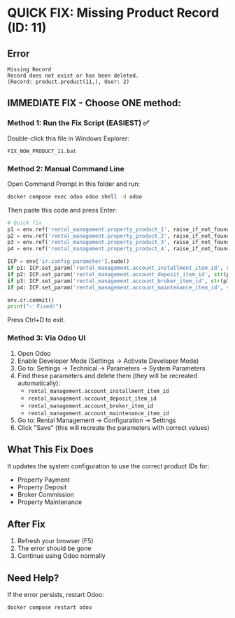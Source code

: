 # QUICK FIX: Missing Product Record (ID: 11)

## Error
```
Missing Record
Record does not exist or has been deleted.
(Record: product.product(11,), User: 2)
```

## IMMEDIATE FIX - Choose ONE method:

### Method 1: Run the Fix Script (EASIEST) ✅
Double-click this file in Windows Explorer:
```
FIX_NOW_PRODUCT_11.bat
```

### Method 2: Manual Command Line
Open Command Prompt in this folder and run:
```bash
docker compose exec odoo odoo shell -d odoo
```

Then paste this code and press Enter:
```python
# Quick fix
p1 = env.ref('rental_management.property_product_1', raise_if_not_found=False)
p2 = env.ref('rental_management.property_product_2', raise_if_not_found=False)
p3 = env.ref('rental_management.property_product_3', raise_if_not_found=False)
p4 = env.ref('rental_management.property_product_4', raise_if_not_found=False)

ICP = env['ir.config_parameter'].sudo()
if p1: ICP.set_param('rental_management.account_installment_item_id', str(p1.id))
if p2: ICP.set_param('rental_management.account_deposit_item_id', str(p2.id))
if p3: ICP.set_param('rental_management.account_broker_item_id', str(p3.id))
if p4: ICP.set_param('rental_management.account_maintenance_item_id', str(p4.id))

env.cr.commit()
print("✅ Fixed!")
```

Press Ctrl+D to exit.

### Method 3: Via Odoo UI
1. Open Odoo
2. Enable Developer Mode (Settings → Activate Developer Mode)
3. Go to: Settings → Technical → Parameters → System Parameters
4. Find these parameters and delete them (they will be recreated automatically):
   - `rental_management.account_installment_item_id`
   - `rental_management.account_deposit_item_id`
   - `rental_management.account_broker_item_id`
   - `rental_management.account_maintenance_item_id`
5. Go to: Rental Management → Configuration → Settings
6. Click "Save" (this will recreate the parameters with correct values)

## What This Fix Does
It updates the system configuration to use the correct product IDs for:
- Property Payment
- Property Deposit  
- Broker Commission
- Property Maintenance

## After Fix
1. Refresh your browser (F5)
2. The error should be gone
3. Continue using Odoo normally

## Need Help?
If the error persists, restart Odoo:
```bash
docker compose restart odoo
```
